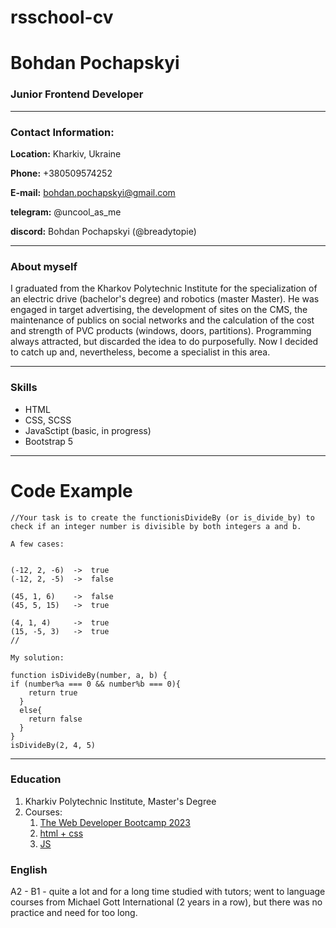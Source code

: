 # rsschool-cv

# Bohdan Pochapskyi

### Junior Frontend Developer

---

### Contact Information:

**Location:** Kharkiv, Ukraine

**Phone:** +380509574252

**E-mail:** bohdan.pochapskyi@gmail.com

**telegram:** @uncool_as_me

**discord:** Bohdan Pochapskyi (@breadytopie)

---

### About myself

I graduated from the Kharkov Polytechnic Institute for the specialization of an electric drive (bachelor's degree) and robotics (master Master).
He was engaged in target advertising, the development of sites on the CMS, the maintenance of publics on social networks and the calculation of the cost and strength of PVC products (windows, doors, partitions).
Programming always attracted, but discarded the idea to do purposefully. Now I decided to catch up and, nevertheless, become a specialist in this area.

---

### Skills

- HTML
- CSS, SCSS
- JavaSctipt (basic, in progress)
- Bootstrap 5

---

# Code Example

```
//Your task is to create the functionisDivideBy (or is_divide_by) to check if an integer number is divisible by both integers a and b.

A few cases:


(-12, 2, -6)  ->  true
(-12, 2, -5)  ->  false

(45, 1, 6)    ->  false
(45, 5, 15)   ->  true

(4, 1, 4)     ->  true
(15, -5, 3)   ->  true
//

My solution:

function isDivideBy(number, a, b) {
if (number%a === 0 && number%b === 0){
    return true
  }
  else{
    return false
  }
}
isDivideBy(2, 4, 5)
```

---

### Education

1. Kharkiv Polytechnic Institute, Master's Degree
2. Courses:
   1. [The Web Developer Bootcamp 2023](https://www.udemy.com/share/101W9C3@8wGQN15CLQpGD0gbUb2ut3QMluev6V5YNM4NHsrIaBewdLfc4AVXZZOVNhIO-Fcy7A==/)
   2. [html + css](https://www.youtube.com/@FreelancerLifeStyle)
   3. [JS](https://www.youtube.com/@Bogdan_Stashchuk)

### English

A2 - B1 - quite a lot and for a long time studied with tutors; went to language courses from Michael Gott International (2 years in a row), but there was no practice and need for too long.
